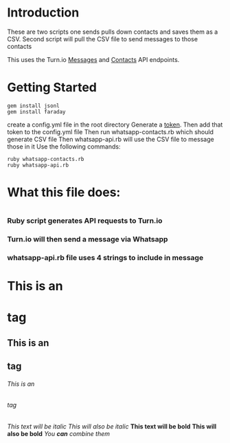 # Introduction
These are two scripts one sends pulls down contacts and saves them as a CSV.
Second script will pull the CSV file to send messages to those contacts

This uses the Turn.io [Messages](https://whatsapp.turn.io/docs/index.html#messages) and [Contacts](https://whatsapp.turn.io/docs/index.html#turn-contact-profile-api) API endpoints.

# Getting Started
```
gem install jsonl
gem install faraday
```
create a config.yml file in the root directory
Generate a [token](https://learn.turn.io/for-developers/how-to-access-message-template-api-details).
Then add that token to the config.yml file
Then run whatsapp-contacts.rb which should generate CSV file
Then whatsapp-api.rb will use the CSV file to message those in it
Use the following commands:

```
ruby whatsapp-contacts.rb  
ruby whatsapp-api.rb
```

# What this file does: <h1>
### Ruby script generates API requests to Turn.io <h3>
### Turn.io will then send a message via Whatsapp <h3>
### whatsapp-api.rb file uses 4 strings to include in message <h3>







# This is an <h1> tag
## This is an <h2> tag
###### This is an <h6> tag



*This text will be italic*
_This will also be italic_
**This text will be bold**
__This will also be bold__
*You **can** combine them*
